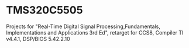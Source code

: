 # TMS320C5505

Projects for "Real-Time Digital Signal Processing,Fundamentals, Implementations and Applications 3rd Ed", retarget for CCS8, Compiler TI v4.4.1, DSP/BIOS 5.42.2.10